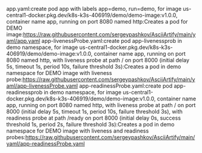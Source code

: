 app.yaml:create pod app with labels app=demo, run=demo, for image us-central1-docker.pkg.dev/k8s-k3s-406919/demo/demo-image:v1.0.0, container name app, running on port 8080 named http:Creates a pod for DEMO image:https://raw.githubusercontent.com/sergeypashkov/AsciiArtify/main/yaml/app.yaml
app-livenessProbe.yaml:create pod app-livenessprob in demo namespace, for image us-central1-docker.pkg.dev/k8s-k3s-406919/demo/demo-image:v1.0.0, container name app, running on port 8080 named http, with liveness probe at path / on port 8000 (initial delay 5s, timeout 1s, period 10s, failure threshold 3s):Creates a pod in demo namespace for DEMO image with liveness probe:https://raw.githubusercontent.com/sergeypashkov/AsciiArtify/main/yaml/app-livenessProbe.yaml
app-readinessProbe.yaml:create pod app-readinessprob in demo namespace, for image us-central1-docker.pkg.dev/k8s-k3s-406919/demo/demo-image:v1.0.0, container name app, running on port 8080 named http, with liveness probe at path / on port 8000 (initial delay 5s, timeout 1s, period 10s, failure threshold 3s), with readiness probe at path /ready on port 8000 (initial delay 0s, success threshold 1s, period 2s, failure threshold 3s):Creates a pod in demo namespace for DEMO image with liveness and readiness probes:https://raw.githubusercontent.com/sergeypashkov/AsciiArtify/main/yaml/app-readinessProbe.yaml

